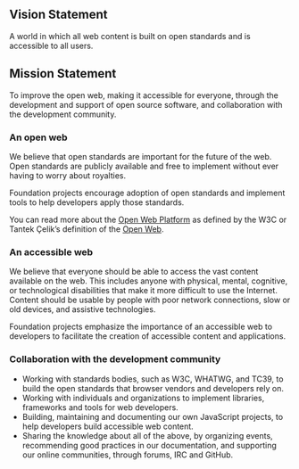 <script>{
	"title": "jQuery Foundation Mission & Vision Statement",
	"pageTemplate": "page-fullwidth.php"
}</script>

## Vision Statement

A world in which all web content is built on open standards and is accessible to all users.

## Mission Statement

To improve the open web, making it accessible for everyone, through the development and support of open source software, and collaboration with the development community.

### An open web

We believe that open standards are important for the future of the web. Open standards are publicly available and free to implement without ever having to worry about royalties.

Foundation projects encourage adoption of open standards and implement tools to help developers apply those standards.

You can read more about the [Open Web Platform](http://www.w3.org/wiki/Open_Web_Platform) as defined by the W3C or Tantek Çelik’s definition of the [Open Web](http://tantek.com/2010/281/b1/what-is-the-open-web).

### An accessible web

We believe that everyone should be able to access the vast content available on the web. This includes anyone with physical, mental, cognitive, or technological disabilities that make it more difficult to use the Internet. Content should be usable by people with poor network connections, slow or old devices, and assistive technologies.

Foundation projects emphasize the importance of an accessible web to developers to facilitate the creation of accessible content and applications.

### Collaboration with the development community

* Working with standards bodies, such as W3C, WHATWG, and TC39, to build the open standards that browser vendors and developers rely on.
* Working with individuals and organizations to implement libraries, frameworks and tools for web developers.
* Building, maintaining and documenting our own JavaScript projects, to help developers build accessible web content.
* Sharing the knowledge about all of the above, by organizing events, recommending good practices in our documentation, and supporting our online communities, through forums, IRC and GitHub.
